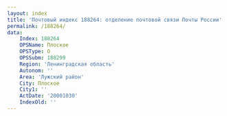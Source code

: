 ```yaml
---
layout: index
title: 'Почтовый индекс 188264: отделение почтовой связи Почты России'
permalink: /188264/
data:
    Index: 188264
    OPSName: Плоское
    OPSType: О
    OPSSubm: 188299
    Region: 'Ленинградская область'
    Autonom: ''
    Area: 'Лужский район'
    City: Плоское
    City1: ''
    ActDate: '20001030'
    IndexOld: ''
---
```

